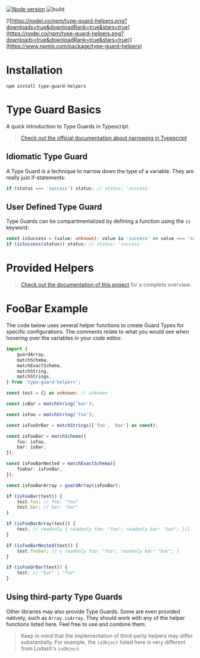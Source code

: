 [![Node version](https://img.shields.io/node/v/type-guard-helpers.svg?style=flat)](http://nodejs.org/download/)
![build](https://github.com/nicobrinkkemper/type-guard-helpers/actions/workflows/node.js.yml/badge.svg)

[![https://nodei.co/npm/type-guard-helpers.png?downloads=true&downloadRank=true&stars=true](https://nodei.co/npm/type-guard-helpers.png?downloads=true&downloadRank=true&stars=true)](https://www.npmjs.com/package/type-guard-helpers)

# Installation

```
npm install type-guard-helpers
```

# Type Guard Basics

A quick introduction to Type Guards in Typescript.

> [Check out the official documentation about narrowing in Typescript](https://www.typescriptlang.org/docs/handbook/2/narrowing.html)

## Idiomatic Type Guard

A Type Guard is a technique to narrow down the type of a variable.
They are really just if-statements:

```ts
if (status === 'success') status; // status: 'success'
```

## User Defined Type Guard

Type Guards can be compartmentalized by defining a function using the `is` keyword:

```ts
const isSuccess = (value: unknown): value is 'success' => value === 'success';
if (isSuccess(status)) status; // status: 'success'
```

# Provided Helpers

> [Check out the documentation of this project](https://nicobrinkkemper.github.io/type-guard-helpers/) for a complete overview.

# FooBar Example

The code below uses several helper functions to create Guard Types for specific configurations. The comments relate to what you would see when hovering over the variables in your code editor.

```ts
import {
	guardArray,
	matchSchema,
	matchExactSchema,
	matchString,
	matchStrings,
} from 'type-guard-helpers';

const test = {} as unknown; // unknown

const isBar = matchString('bar');

const isFoo = matchString('foo');

const isFooOrBar = matchStrings(['foo', 'bar'] as const);

const isFooBar = matchSchema({
	foo: isFoo,
	bar: isBar,
});

const isFooBarNested = matchExactSchema({
	foobar: isFooBar,
});

const isFooBarArray = guardArray(isFooBar);

if (isFooBar(test)) {
	test.foo; // foo: "foo"
	test.bar; // bar: "bar"
}

if (isFooBarArray(test)) {
	test; // readonly { readonly foo: "foo"; readonly bar: "bar"; }[]
}

if (isFooBarNested(test)) {
	test.foobar; // { readonly foo: "foo"; readonly bar: "bar"; }
}

if (isFooOrBar(test)) {
	test; // "bar" | "foo"
}
```

## Using third-party Type Guards

Other libraries may also provide Type Guards. Some are even provided natively, such as `Array.isArray`. They should work with any of the helper functions listed here. Feel free to use and combine them.

> Keep in mind that the implementation of third-party helpers may differ substantially. For example, the `isObject` listed here is very different from Lodash's `isObject`.

